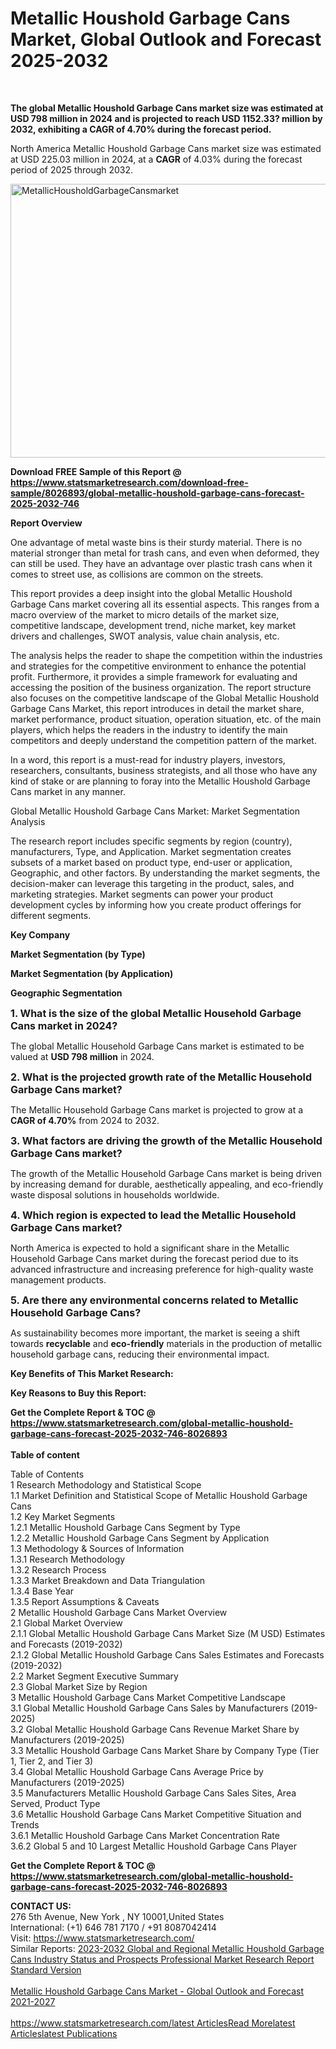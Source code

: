 <h1>Metallic Houshold Garbage Cans Market, Global Outlook and Forecast 2025-2032</h1><br/><p><strong>The global Metallic Houshold Garbage Cans market size was estimated at USD 798 million in 2024 and is projected to reach USD 1152.33? million by 2032, exhibiting a <strong>CAGR</strong> of 4.70% during the forecast period.</strong></p><p>North America Metallic Houshold Garbage Cans market size was estimated at USD 225.03 million in 2024, at a <strong>CAGR</strong> of 4.03% during the forecast period of 2025 through 2032.</p><p><img alt="MetallicHousholdGarbageCansmarket" src="https://www.grandresearchstore.com/assets/report-images/MetallicHousholdGarbageCansmarket.png" style="width: 730px; height: 438px;"></p><p><strong>Download FREE Sample of this Report @ <a href="https://www.statsmarketresearch.com/download-free-sample/8026893/global-metallic-houshold-garbage-cans-forecast-2025-2032-746">https://www.statsmarketresearch.com/download-free-sample/8026893/global-metallic-houshold-garbage-cans-forecast-2025-2032-746</a></strong></p><p><strong>Report Overview</strong></p><p>One advantage of metal waste bins is their sturdy material. There is no material stronger than metal for trash cans, and even when deformed, they can still be used. They have an advantage over plastic trash cans when it comes to street use, as collisions are common on the streets.</p><p>This report provides a deep insight into the global Metallic Houshold Garbage Cans market covering all its essential aspects. This ranges from a macro overview of the market to micro details of the market size, competitive landscape, development trend, niche market, key market drivers and challenges, SWOT analysis, value chain analysis, etc.</p><p>The analysis helps the reader to shape the competition within the industries and strategies for the competitive environment to enhance the potential profit. Furthermore, it provides a simple framework for evaluating and accessing the position of the business organization. The report structure also focuses on the competitive landscape of the Global Metallic Houshold Garbage Cans Market, this report introduces in detail the market share, market performance, product situation, operation situation, etc. of the main players, which helps the readers in the industry to identify the main competitors and deeply understand the competition pattern of the market.</p><p>In a word, this report is a must-read for industry players, investors, researchers, consultants, business strategists, and all those who have any kind of stake or are planning to foray into the Metallic Houshold Garbage Cans market in any manner.</p><p>Global Metallic Houshold Garbage Cans Market: Market Segmentation Analysis</p><p>The research report includes specific segments by region (country), manufacturers, Type, and Application. Market segmentation creates subsets of a market based on product type, end-user or application, Geographic, and other factors. By understanding the market segments, the decision-maker can leverage this targeting in the product, sales, and marketing strategies. Market segments can power your product development cycles by informing how you create product offerings for different segments.</p><p><strong>Key Company</strong></p><p><strong>Market Segmentation (by Type)</strong></p><p><strong>Market Segmentation (<strong>by Application</strong>)</strong></p><p><strong>Geographic Segmentation</strong></p><p><span style="font-size:16px;"><strong>1. What is the size of the global Metallic Household Garbage Cans market in 2024?</strong></span></p><p>The global Metallic Household Garbage Cans market is estimated to be valued at <strong>USD 798 million</strong> in 2024.</p><p><span style="font-size:16px;"><strong>2. What is the projected growth rate of the Metallic Household Garbage Cans market?</strong></span></p><p>The Metallic Household Garbage Cans market is projected to grow at a <strong><strong>CAGR</strong> of 4.70%</strong> from 2024 to 2032.</p><p><span style="font-size:16px;"><strong>3. What factors are driving the growth of the Metallic Household Garbage Cans market?</strong></span></p><p>The growth of the Metallic Household Garbage Cans market is being driven by increasing demand for durable, aesthetically appealing, and eco-friendly waste disposal solutions in households worldwide.</p><p><span style="font-size:16px;"><strong>4. Which region is expected to lead the Metallic Household Garbage Cans market?</strong></span></p><p>North America is expected to hold a significant share in the Metallic Household Garbage Cans market during the forecast period due to its advanced infrastructure and increasing preference for high-quality waste management products.</p><p><span style="font-size:16px;"><strong>5. Are there any environmental concerns related to Metallic Household Garbage Cans?</strong></span></p><p>As sustainability becomes more important, the market is seeing a shift towards <strong>recyclable</strong> and <strong>eco-friendly</strong> materials in the production of metallic household garbage cans, reducing their environmental impact.</p><p><strong>Key Benefits of This Market Research:</strong></p><p><strong>Key <strong>Reasons to Buy</strong> this Report:</strong></p><div><b>Get the Complete Report & TOC @ <a href="https://www.statsmarketresearch.com/global-metallic-houshold-garbage-cans-forecast-2025-2032-746-8026893">https://www.statsmarketresearch.com/global-metallic-houshold-garbage-cans-forecast-2025-2032-746-8026893</a></b></div><br><b>Table of content</b><p>Table of Contents<br />1 Research Methodology and Statistical Scope<br />1.1 Market Definition and Statistical Scope of Metallic Houshold Garbage Cans<br />1.2 Key Market Segments<br />1.2.1 Metallic Houshold Garbage Cans Segment by Type<br />1.2.2 Metallic Houshold Garbage Cans Segment by Application<br />1.3 Methodology & Sources of Information<br />1.3.1 Research Methodology<br />1.3.2 Research Process<br />1.3.3 Market Breakdown and Data Triangulation<br />1.3.4 Base Year<br />1.3.5 Report Assumptions & Caveats<br />2 Metallic Houshold Garbage Cans Market Overview<br />2.1 Global Market Overview<br />2.1.1 Global Metallic Houshold Garbage Cans Market Size (M USD) Estimates and Forecasts (2019-2032)<br />2.1.2 Global Metallic Houshold Garbage Cans Sales Estimates and Forecasts (2019-2032)<br />2.2 Market Segment Executive Summary<br />2.3 Global Market Size by Region<br />3 Metallic Houshold Garbage Cans Market Competitive Landscape<br />3.1 Global Metallic Houshold Garbage Cans Sales by Manufacturers (2019-2025)<br />3.2 Global Metallic Houshold Garbage Cans Revenue Market Share by Manufacturers (2019-2025)<br />3.3 Metallic Houshold Garbage Cans Market Share by Company Type (Tier 1, Tier 2, and Tier 3)<br />3.4 Global Metallic Houshold Garbage Cans Average Price by Manufacturers (2019-2025)<br />3.5 Manufacturers Metallic Houshold Garbage Cans Sales Sites, Area Served, Product Type<br />3.6 Metallic Houshold Garbage Cans Market Competitive Situation and Trends<br />3.6.1 Metallic Houshold Garbage Cans Market Concentration Rate<br />3.6.2 Global 5 and 10 Largest Metallic Houshold Garbage Cans Player<br><div><b>Get the Complete Report & TOC @ <a href="https://www.statsmarketresearch.com/global-metallic-houshold-garbage-cans-forecast-2025-2032-746-8026893">https://www.statsmarketresearch.com/global-metallic-houshold-garbage-cans-forecast-2025-2032-746-8026893</a></b></div></p> <b>CONTACT US:</b><br>276 5th Avenue, New York , NY 10001,United States<br>International: (+1) 646 781 7170 / +91 8087042414<br>Visit: <a href="https://www.statsmarketresearch.com/">https://www.statsmarketresearch.com/</a><br>Similar Reports: <a href="https://www.statsmarketresearch.com/global-metallic-houshold-garbage-cans-forecast-2025-2032-746-8026893">2023-2032 Global and Regional Metallic Houshold Garbage Cans Industry Status and Prospects Professional Market Research Report Standard Version</a><br/><br/><a href="https://www.statsmarketresearch.com/global-metallic-houshold-garbage-cans-forecast-2025-2032-746-8026893">Metallic Houshold Garbage Cans Market - Global Outlook and Forecast 2021-2027</a><br/><br/><a href="https://gyeongbokgung.com">https://www.statsmarketresearch.com/</a><a href="https://hallyeomaritime.com">latest Articles</a><a href="https://jingwansa.com">Read More</a><a href=https://nguoiviet.jp/">latest Articles</a><a href="https://www.intelmarketresearch.com/">latest Publications</a>